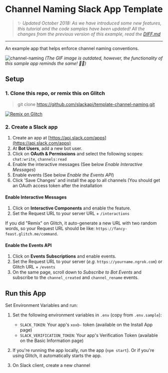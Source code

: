 # Channel Naming Slack App Template


> :sparkles: *Updated October 2018: As we have introduced some new features, this tutorial and the code samples have been updated! All the changes from the previous version of this example, read the [DIFF.md](DIFF.md)*


---

An example app that helps enforce channel naming conventions.

![channel-naming](https://user-images.githubusercontent.com/700173/27057518-6b4a6d64-4f81-11e7-853c-702c803a95ee.gif)
*(The GIF image is outdated, however, the functionality of this sample app reminds the same! 🙇‍♀️)*

## Setup

### 1. Clone this repo, or remix this on Glitch

> git clone https://github.com/slackapi/template-channel-naming.git

[![Remix on Glitch](https://cdn.glitch.com/2703baf2-b643-4da7-ab91-7ee2a2d00b5b%2Fremix-button.svg)](https://glitch.com/edit/#!/remix/slack-channel-naming-blueprint)

### 2. Create a Slack app

1. Create an app at [https://api.slack.com/apps](https://api.slack.com/apps)
1. At **Bot Users**, add a new bot user.
1. Click on **OAuth & Permissions** and select the following scopes: `chat:write`, `channels:read`
1. Enable the interactive messages (See below *Enable Interactive Messages*)
1. Enable events (See below *Enable the Events API*)
1. Click 'Save Changes' and install the app to all channels (You should get an OAuth access token after the installation

#### Enable Interactive Messages
1. Click on **Interactive Components** and enable the feature.
1. Set the Request URL to your server URL + `/interactions`

If you did "Remix" on Glitch, it auto-generate a new URL with two random words, so your Request URL should be like: `https://fancy-feast.glitch.me/command`. 

#### Enable the Events API
1. Click on **Events Subscriptions** and enable events.
1. Set the Request URL to your server (*e.g.* `https://yourname.ngrok.com`) or Glitch URL + `/events`
1. On the same page, scroll down to *Subscribe to Bot Events* and subscribe to the `channel_created` and `channel_rename` events.


## Run this App

Set Environment Variables and run:

1. Set the following environment variables in `.env` (copy from `.env.sample`):
    * `SLACK_TOKEN`: Your app's `xoxb-` token (available on the Install App page)
    * `SLACK_VERIFICATION_TOKEN`: Your app's Verification Token (available on the Basic Information page)
1. If you're running the app locally, run the app (`npm start`). Or if you're using Glitch, it automatically starts the app.

1. On Slack client, create a new channel
